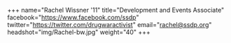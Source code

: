 +++
name="Rachel Wissner '11"
title="Development and Events Associate"
facebook="https://www.facebook.com/ssdp"
twitter="https://twitter.com/drugwaractivist"
email="rachel@ssdp.org"
headshot="img/Rachel-bw.jpg"
weight="40"
+++
